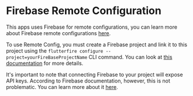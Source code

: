 # Firebase Remote Configuration

This apps uses Firebase for remote configurations, you can learn more about Firebase remote configurations [here](https://firebase.google.com/docs/remote-config/get-started?platform=flutter).

To use Remote Config, you must create a Firebase project and link it to this project using the `flutterfire configure --project=yourFireBaseProjectName` CLI command. 
You can look at [this documentation](https://firebase.google.com/docs/flutter/setup?platform=ios) for more details. 

It's important to note that connecting Firebase to your project will expose API keys.
According to Firebase documentation, however, this is not problematic.
You can learn more about it [here](https://firebase.google.com/docs/projects/api-keys).
